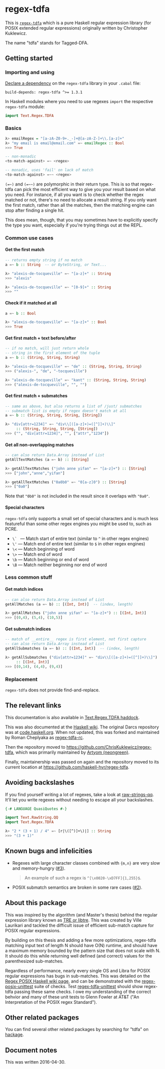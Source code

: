 # regex-tdfa

This is [`regex-tdfa`](http://hackage.haskell.org/package/regex-tdfa) which is a pure Haskell regular expression library (for POSIX extended regular expressions) originally written by Christopher Kuklewicz.

The name "tdfa" stands for Tagged-DFA.

## Getting started

### Importing and using

[Declare a dependency](https://www.haskell.org/cabal/users-guide/developing-packages.html#pkg-field-build-depends) on the `regex-tdfa` library in your `.cabal` file:

```
build-depends: regex-tdfa ^>= 1.3.1
```

In Haskell modules where you need to use regexes `import` the respective `regex-tdfa` module:

```haskell
import Text.Regex.TDFA
```

### Basics

```haskell
λ> emailRegex = "[a-zA-Z0-9+._-]+@[a-zA-Z-]+\\.[a-z]+"
λ> "my email is email@email.com" =~ emailRegex :: Bool
>>> True

-- non-monadic
<to-match-against> =~ <regex>

-- monadic, uses 'fail' on lack of match
<to-match-against> =~~ <regex>
```

`(=~)` and `(=~~)` are polymorphic in their return type. This is so that
regex-tdfa can pick the most efficient way to give you your result based on
what you need. For instance, if all you want is to check whether the regex
matched or not, there's no need to allocate a result string. If you only want
the first match, rather than all the matches, then the matching engine can stop
after finding a single hit.

This does mean, though, that you may sometimes have to explicitly specify the
type you want, especially if you're trying things out at the REPL.

### Common use cases

#### Get the first match

```haskell
-- returns empty string if no match
a =~ b :: String  -- or ByteString, or Text...

λ> "alexis-de-tocqueville" =~ "[a-z]+" :: String
>>> "alexis"

λ> "alexis-de-tocqueville" =~ "[0-9]+" :: String
>>> ""
```

#### Check if it matched at all

```haskell
a =~ b :: Bool

λ> "alexis-de-tocqueville" =~ "[a-z]+" :: Bool
>>> True
```

#### Get first match + text before/after

```haskell
-- if no match, will just return whole
-- string in the first element of the tuple
a =~ b :: (String, String, String)

λ> "alexis-de-tocqueville" =~ "de" :: (String, String, String)
>>> ("alexis-", "de", "-tocqueville")

λ> "alexis-de-tocqueville" =~ "kant" :: (String, String, String)
>>> ("alexis-de-tocqueville", "", "")
```

#### Get first match + submatches

```haskell
-- same as above, but also returns a list of /just/ submatches
-- submatch list is empty if regex doesn't match at all
a =~ b :: (String, String, String, [String])

λ> "div[attr=1234]" =~ "div\\[([a-z]+)=([^]]+)\\]"
     :: (String, String, String, [String])
>>> ("", "div[attr=1234]", "", ["attr","1234"])
```

#### Get all non-overlapping matches

```haskell
-- can also return Data.Array instead of List
getAllTextMatches (a =~ b) :: [String]

λ> getAllTextMatches ("john anne yifan" =~ "[a-z]+") :: [String]
>>> ["john","anne","yifan"]

λ> getAllTextMatches ("0a0b0" =~ "0[a-z]0") :: [String]
>>> ["0a0"]
```
Note that `"0b0"` is not included in the result since it overlaps with `"0a0"`.

#### Special characters

`regex-tdfa` only supports a small set of special characters and is much less
featureful than some other regex engines you might be used to, such as PCRE.

* ``\` `` &mdash; Match start of entire text (similar to `^` in other regex engines)
* `\'` &mdash; Match end of entire text (similar to `$` in other regex engines)
* `\<` &mdash; Match beginning of word
* `\>` &mdash; Match end of word
* `\b` &mdash; Match beginning or end of word
* `\B` &mdash; Match neither beginning nor end of word

### Less common stuff

#### Get match indices

```haskell
-- can also return Data.Array instead of List
getAllMatches (a =~ b) :: [(Int, Int)]  -- (index, length)

λ> getAllMatches ("john anne yifan" =~ "[a-z]+") :: [(Int, Int)]
>>> [(0,4), (5,4), (10,5)]
``````

#### Get submatch indices

```haskell
-- match of __entire__ regex is first element, not first capture
-- can also return Data.Array instead of List
getAllSubmatches (a =~ b) :: [(Int, Int)]  -- (index, length)

λ> getAllSubmatches ("div[attr=1234]" =~ "div\\[([a-z]+)=([^]]+)\\]")
     :: [(Int, Int)]
>>> [(0,14), (4,4), (9,4)]
```

### Replacement

`regex-tdfa` does not provide find-and-replace.

## The relevant links

This documentation is also available in [Text.Regex.TDFA haddock](http://hackage.haskell.org/package/regex-tdfa-1.2.3.2/docs/Text-Regex-TDFA.html).

This was also documented at the [Haskell wiki](https://wiki.haskell.org/Regular_expressions#regex-tdfa).  The original Darcs repository was at [code.haskell.org](http://code.haskell.org/regex-tdfa/).  When not updated, this was forked and maintained by Roman Cheplyaka as [regex-tdfa-rc](http://hackage.haskell.org/package/regex-tdfa-rc).

Then the repository moved to <https://github.com/ChrisKuklewicz/regex-tdfa>, which was primarily maintained by [Artyom (neongreen)](https://github.com/neongreen).

Finally, maintainership was passed on again and the repository moved to its current location at <https://github.com/haskell-hvr/regex-tdfa>.

## Avoiding backslashes

If you find yourself writing a lot of regexes, take a look at
[raw-strings-qq](http://hackage.haskell.org/package/raw-strings-qq). It'll
let you write regexes without needing to escape all your backslashes.

```haskell
{-# LANGUAGE QuasiQuotes #-}

import Text.RawString.QQ
import Text.Regex.TDFA

λ> "2 * (3 + 1) / 4" =~ [r|\([^)]+\)|] :: String
>>> "(3 + 1)"
```

## Known bugs and infelicities

* Regexes with large character classes combined with `{m,n}` are very slow and memory-hungry ([#3][]).

  > An example of such a regex is `^[\x0020-\xD7FF]{1,255}$`.

* POSIX submatch semantics are broken in some rare cases ([#2][]).

[#2]: https://github.com/haskell-hvr/regex-tdfa/issues/2
[#3]: https://github.com/haskell-hvr/regex-tdfa/issues/3

## About this package

This was inspired by the algorithm (and Master's thesis) behind the regular expression library known as [TRE or libtre](https://github.com/laurikari/tre/).  This was created by Ville Laurikari and tackled the difficult issue of efficient sub-match capture for POSIX regular expressions.

By building on this thesis and adding a few more optimizations, regex-tdfa matching input text of length N should have O(N) runtime, and should have a maximum memory bounded by the pattern size that does not scale with N. It should do this while returning well defined (and correct) values for the parenthesized sub-matches.

Regardless of performance, nearly every single OS and Libra for POSIX regular expressions has bugs in sub-matches.  This was detailed on the [Regex POSIX Haskell wiki page](https://wiki.haskell.org/Regex_Posix), and can be demonstrated with the [regex-posix-unittest](http://hackage.haskell.org/package/regex-posix-unittest) suite of checks.  Test [regex-tdfa-unittest](http://hackage.haskell.org/package/regex-tdfa-unittest) should show regex-tdfa passing these same checks.  I owe my understanding of the correct behvior and many of these unit tests to Glenn Fowler at AT&T ("An Interpretation of the POSIX regex Standard").

## Other related packages

You can find several other related packages by searching for "tdfa" on [hackage](http://hackage.haskell.org/packages/search?terms=tdfa).

## Document notes

This was written 2016-04-30.
